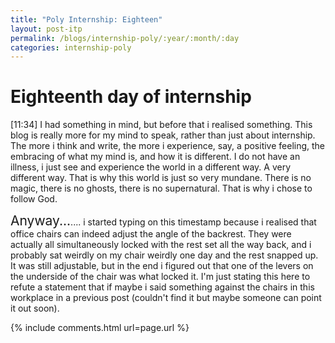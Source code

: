 ```yaml
---
title: "Poly Internship: Eighteen"
layout: post-itp
permalink: /blogs/internship-poly/:year/:month/:day
categories: internship-poly
---
```

# Eighteenth day of internship

<span class="timestamp">[11:34]</span> I had something in mind, but before that i realised something. This blog is really more for my mind to speak, rather than just about internship. The more i think and write, the more i experience, say, a positive feeling, the embracing of what my mind is, and how it is different. I do not have an illness, i just see and experience the world in a different way. A very different way. That is why this world is just so very mundane. There is no magic, there is no ghosts, there is no supernatural. That is why i chose to follow God.

<span style="font-size:150%;">Anyway...</span>.... i started typing on this timestamp because i realised that office chairs can indeed adjust the angle of the backrest. They were actually all simultaneously locked with the rest set all the way back, and i probably sat weirdly on my chair weirdly one day and the rest snapped up. It was still adjustable, but in the end i figured out that one of the levers on the underside of the chair was what locked it. I'm just stating this here to refute a statement that if maybe i said something against the chairs in this workplace in a previous post (couldn't find it but maybe someone can point it out soon).



{% include comments.html url=page.url %}
